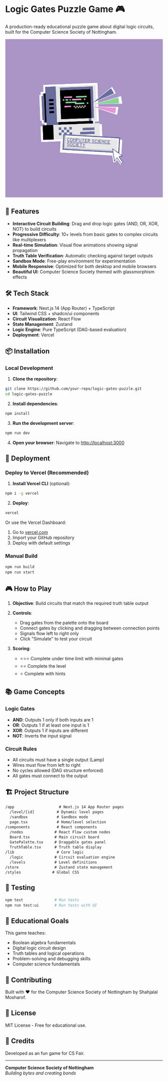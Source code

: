 # Logic Gates Puzzle Game 🎮

A production-ready educational puzzle game about digital logic circuits, built for the Computer Science Society of Nottingham.

![CS Society Logo](assets/CSS_logo_purple_bg.PNG)

## 🚀 Features

- **Interactive Circuit Building**: Drag and drop logic gates (AND, OR, XOR, NOT) to build circuits
- **Progressive Difficulty**: 10+ levels from basic gates to complex circuits like multiplexers
- **Real-time Simulation**: Visual flow animations showing signal propagation
- **Truth Table Verification**: Automatic checking against target outputs
- **Sandbox Mode**: Free-play environment for experimentation
- **Mobile Responsive**: Optimized for both desktop and mobile browsers
- **Beautiful UI**: Computer Science Society themed with glassmorphism effects

## 🛠️ Tech Stack

- **Framework**: Next.js 14 (App Router) + TypeScript
- **UI**: Tailwind CSS + shadcn/ui components
- **Circuit Visualization**: React Flow
- **State Management**: Zustand
- **Logic Engine**: Pure TypeScript (DAG-based evaluation)
- **Deployment**: Vercel

## 📦 Installation

### Local Development

1. **Clone the repository**:
```bash
git clone https://github.com/your-repo/logic-gates-puzzle.git
cd logic-gates-puzzle
```

2. **Install dependencies**:
```bash
npm install
```

3. **Run the development server**:
```bash
npm run dev
```

4. **Open your browser**:
Navigate to [http://localhost:3000](http://localhost:3000)

## 🚀 Deployment

### Deploy to Vercel (Recommended)

1. **Install Vercel CLI** (optional):
```bash
npm i -g vercel
```

2. **Deploy**:
```bash
vercel
```

Or use the Vercel Dashboard:
1. Go to [vercel.com](https://vercel.com)
2. Import your GitHub repository
3. Deploy with default settings

### Manual Build

```bash
npm run build
npm run start
```

## 🎮 How to Play

1. **Objective**: Build circuits that match the required truth table output
2. **Controls**:
   - Drag gates from the palette onto the board
   - Connect gates by clicking and dragging between connection points
   - Signals flow left to right only
   - Click "Simulate" to test your circuit

3. **Scoring**:
   - ⭐⭐⭐ Complete under time limit with minimal gates
   - ⭐⭐ Complete the level
   - ⭐ Complete with hints

## 📚 Game Concepts

### Logic Gates
- **AND**: Outputs 1 only if both inputs are 1
- **OR**: Outputs 1 if at least one input is 1  
- **XOR**: Outputs 1 if inputs are different
- **NOT**: Inverts the input signal

### Circuit Rules
- All circuits must have a single output (Lamp)
- Wires must flow from left to right
- No cycles allowed (DAG structure enforced)
- All gates must connect to the output

## 🏗️ Project Structure

```
/app                    # Next.js 14 App Router pages
  /level/[id]          # Dynamic level pages
  /sandbox             # Sandbox mode
  page.tsx             # Home/level selection
/components            # React components
  /nodes              # React Flow custom nodes
  Board.tsx           # Main circuit board
  GatePalette.tsx     # Draggable gates panel
  TruthTable.tsx      # Truth table display
/lib                   # Core logic
  /logic              # Circuit evaluation engine
  /levels             # Level definitions
/store                # Zustand state management
/styles              # Global CSS
```

## 🧪 Testing

```bash
npm test              # Run tests
npm run test:ui       # Run tests with UI
```

## 🎯 Educational Goals

This game teaches:
- Boolean algebra fundamentals
- Digital logic circuit design
- Truth tables and logical operations
- Problem-solving and debugging skills
- Computer science fundamentals

## 🤝 Contributing

Built with ❤️ for the Computer Science Society of Nottingham by Shahjalal Mosharof.

## 📝 License

MIT License - Free for educational use.

## 🌟 Credits

Developed as an fun game for CS Fair.

---

**Computer Science Society of Nottingham**  
*Building bytes and creating bonds*
